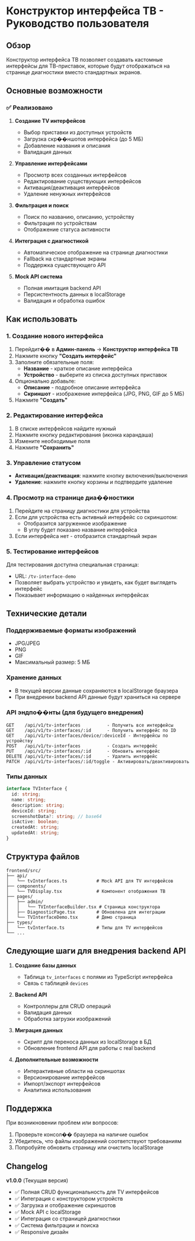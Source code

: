 # Конструктор интерфейса ТВ - Руководство пользователя

## Обзор

Конструктор интерфейса ТВ позволяет создавать кастомные интерфейсы для ТВ-приставок, которые будут отображаться на странице диагностики вместо стандартных экранов.

## Основные возможности

### ✅ Реализовано

1. **Создание TV интерфейсов**
   - Выбор приставки из доступных устройств
   - Загрузка скр��ншотов интерфейса (до 5 МБ)
   - Добавление названия и описания
   - Валидация данных

2. **Управление интерфейсами**
   - Просмотр всех созданных интерфейсов
   - Редактирование существующих интерфейсов
   - Активация/деактивация интерфейсов
   - Удаление ненужных интерфейсов

3. **Фильтрация и поиск**
   - Поиск по названию, описанию, устройству
   - Фильтрация по устройствам
   - Отображение статуса активности

4. **Интеграция с диагностикой**
   - Автоматическое отображение на странице диагностики
   - Fallback на стандартные экраны
   - Поддержка существующего API

5. **Mock API система**
   - Полная имитация backend API
   - Персистентность данных в localStorage
   - Валидация и обработка ошибок

## Как использовать

### 1. Создание нового интерфейса

1. Перейдит�� в **Админ-панель** → **Конструктор интерфейса ТВ**
2. Нажмите кнопку **"Создать интерфейс"**
3. Заполните обязательные поля:
   - **Название** - краткое описание интерфейса
   - **Устройство** - выберите из списка доступных приставок
4. Опционально добавьте:
   - **Описание** - подробное описание интерфейса
   - **Скриншот** - изображение интерфейса (JPG, PNG, GIF до 5 МБ)
5. Нажмите **"Создать"**

### 2. Редактирование интерфейса

1. В списке интерфейсов найдите нужный
2. Нажмите кнопку редактирования (иконка карандаша)
3. Измените необходимые поля
4. Нажмите **"Сохранить"**

### 3. Управление статусом

- **Активация/деактивация**: нажмите кнопку включения/выключения
- **Удаление**: нажмите кнопку корзины и подтвердите удаление

### 4. Просмотр на странице диа��ностики

1. Перейдите на страницу диагностики для устройства
2. Если для устройства есть активный интерфейс со скриншотом:
   - Отобразится загруженное изображение
   - В углу будет показано название интерфейса
3. Если интерфейса нет - отобразится стандартный экран

### 5. Тестирование интерфейсов

Для тестирования доступна специальная страница:
- URL: `/tv-interface-demo`
- Позволяет выбрать устройство и увидеть, как будет выглядеть интерфейс
- Показывает информацию о найденных интерфейсах

## Технические детали

### Поддерживаемые форматы изображений
- JPG/JPEG
- PNG
- GIF
- Максимальный размер: 5 МБ

### Хранение данных
- В текущей версии данные сохраняются в localStorage браузера
- При внедрении backend API данные будут храниться на сервере

### API эндпо��нты (для будущего внедрения)
```
GET    /api/v1/tv-interfaces          - Получить все интерфейсы
GET    /api/v1/tv-interfaces/:id      - Получить интерфейс по ID
GET    /api/v1/tv-interfaces/device/:deviceId - Интерфейсы по устройству
POST   /api/v1/tv-interfaces          - Создать интерфейс
PUT    /api/v1/tv-interfaces/:id      - Обновить интерфейс
DELETE /api/v1/tv-interfaces/:id      - Удалить интерфейс
PATCH  /api/v1/tv-interfaces/:id/toggle - Активировать/деактивировать
```

### Типы данных
```typescript
interface TVInterface {
  id: string;
  name: string;
  description: string;
  deviceId: string;
  screenshotData?: string; // base64
  isActive: boolean;
  createdAt: string;
  updatedAt: string;
}
```

## Структура файлов

```
frontend/src/
├── api/
│   └── tvInterfaces.ts           # Mock API для TV интерфейсов
├── components/
│   └── TVDisplay.tsx             # Компонент отображения ТВ
├── pages/
│   ├── admin/
│   │   └── TVInterfaceBuilder.tsx # Страница конструктора
│   ├── DiagnosticPage.tsx        # Обновлена для интеграции
│   └── TVInterfaceDemo.tsx       # Демо страница
├── types/
│   └── tvInterface.ts            # Типы для TV интерфейсов
└── ...
```

## Следующие шаги для внедрения backend API

1. **Создание базы данных**
   - Таблица `tv_interfaces` с полями из TypeScript интерфейса
   - Связь с таблицей `devices`

2. **Backend API**
   - Контроллеры для CRUD операций
   - Валидация данных
   - Обработка загрузки изображений

3. **Миграция данных**
   - Скрипт для переноса данных из localStorage в БД
   - Обновление frontend API для работы с real backend

4. **Дополнительные возможности**
   - Интерактивные области на скриншотах
   - Версионирование интерфейсов
   - Импорт/экспорт интерфейсов
   - Аналитика использования

## Поддержка

При возникновении проблем или вопросов:
1. Проверьте консол�� браузера на наличие ошибок
2. Убедитесь, что файлы изображений соответствуют требованиям
3. Попробуйте обновить страницу или очистить localStorage

## Changelog

**v1.0.0** (Текущая версия)
- ✅ Полная CRUD функциональность для TV интерфейсов
- ✅ Интеграция с конструктором устройств
- ✅ Загрузка и отображение скриншотов
- ✅ Mock API с localStorage
- ✅ Интеграция со страницей диагностики
- ✅ Система фильтрации и поиска
- ✅ Responsive дизайн
